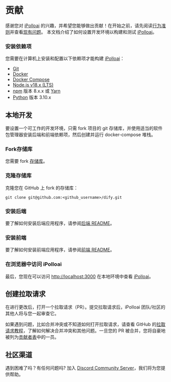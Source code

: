 # 贡献

感谢您对 [iPolloai](https://dify.ai) 的兴趣，并希望您能够做出贡献！在开始之前，请先阅读[行为准则](https://github.com/langgenius/.github/blob/main/CODE_OF_CONDUCT.md)并查看[现有问题](https://github.com/langgenius/dify/issues)。
本文档介绍了如何设置开发环境以构建和测试 [iPolloai](https://dify.ai)。

### 安装依赖项

您需要在计算机上安装和配置以下依赖项才能构建 [iPolloai](https://dify.ai)：

- [Git](http://git-scm.com/)
- [Docker](https://www.docker.com/)
- [Docker Compose](https://docs.docker.com/compose/install/)
- [Node.js v18.x (LTS)](http://nodejs.org)
- [npm](https://www.npmjs.com/) 版本 8.x.x 或 [Yarn](https://yarnpkg.com/)
- [Python](https://www.python.org/) 版本 3.10.x

## 本地开发

要设置一个可工作的开发环境，只需 fork 项目的 git 存储库，并使用适当的软件包管理器安装后端和前端依赖项，然后创建并运行 docker-compose 堆栈。

### Fork存储库

您需要 fork [存储库](https://github.com/langgenius/dify)。

### 克隆存储库

克隆您在 GitHub 上 fork 的存储库：

```
git clone git@github.com:<github_username>/dify.git
```

### 安装后端

要了解如何安装后端应用程序，请参阅[后端 README](api/README.md)。

### 安装前端

要了解如何安装前端应用程序，请参阅[前端 README](web/README.md)。

### 在浏览器中访问 iPolloai

最后，您现在可以访问 [http://localhost:3000](http://localhost:3000) 在本地环境中查看 [iPolloai](https://dify.ai)。

## 创建拉取请求

在进行更改后，打开一个拉取请求（PR）。提交拉取请求后，iPolloai 团队/社区的其他人将与您一起审查它。

如果遇到问题，比如合并冲突或不知道如何打开拉取请求，请查看 GitHub 的[拉取请求教程](https://docs.github.com/en/pull-requests/collaborating-with-pull-requests)，了解如何解决合并冲突和其他问题。一旦您的 PR 被合并，您将自豪地被列为[贡献者表](https://github.com/langgenius/dify/graphs/contributors)中的一员。

## 社区渠道

遇到困难了吗？有任何问题吗? 加入 [Discord Community Server](https://discord.gg/AhzKf7dNgk)，我们将为您提供帮助。
